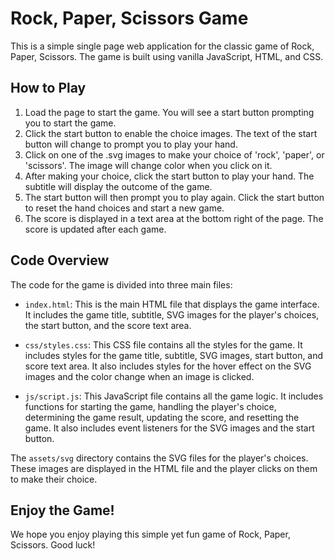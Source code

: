 # Rock, Paper, Scissors Game

This is a simple single page web application for the classic game of Rock, Paper, Scissors. The game is built using vanilla JavaScript, HTML, and CSS.

## How to Play

1. Load the page to start the game. You will see a start button prompting you to start the game.
2. Click the start button to enable the choice images. The text of the start button will change to prompt you to play your hand.
3. Click on one of the .svg images to make your choice of 'rock', 'paper', or 'scissors'. The image will change color when you click on it.
4. After making your choice, click the start button to play your hand. The subtitle will display the outcome of the game.
5. The start button will then prompt you to play again. Click the start button to reset the hand choices and start a new game.
6. The score is displayed in a text area at the bottom right of the page. The score is updated after each game.

## Code Overview

The code for the game is divided into three main files:

- `index.html`: This is the main HTML file that displays the game interface. It includes the game title, subtitle, SVG images for the player's choices, the start button, and the score text area.

- `css/styles.css`: This CSS file contains all the styles for the game. It includes styles for the game title, subtitle, SVG images, start button, and score text area. It also includes styles for the hover effect on the SVG images and the color change when an image is clicked.

- `js/script.js`: This JavaScript file contains all the game logic. It includes functions for starting the game, handling the player's choice, determining the game result, updating the score, and resetting the game. It also includes event listeners for the SVG images and the start button.

The `assets/svg` directory contains the SVG files for the player's choices. These images are displayed in the HTML file and the player clicks on them to make their choice.

## Enjoy the Game!

We hope you enjoy playing this simple yet fun game of Rock, Paper, Scissors. Good luck!